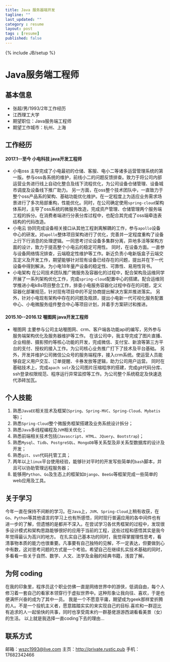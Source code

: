 ```yaml
---
title: Java 服务器端开发
tagline: ""
last_updated: ""
category : resume
layout: post
tags : [resume]
published: false
---
```

{% include JB/setup %}

Java服务端工程师
===============================================================================

## 基本信息
* 张超/男/1993/2年工作经历
* 江西理工大学
* 期望职位：Java服务端工程师
* 期望工作城市：杭州、上海

## 工作经历

#### 2017.1--至今 小电科技 java开发工程师

- 小电oss
主导完成了小电最初的仓储、客服、电小二等诸多运营管理系统的第一版。参与oss各系统的维护，前线小二的问题反馈排查。致力于将公司内部运营业务进行线上自动化整合及线下流程优化，为公司设备仓储管理、设备城市调度及设备线下推广助力。
另一方面，在oss整个技术团队中，一直致力于整个oss产品系的架构、基础功能优化维护。在一定程度上为适应业务需求场景进行了多次局部重构，性能优化。同时，在公司确定使用`spring-cloud`架构体系时，主导了oss系统的微服务改造，完成资产管理、仓储管理两个服务端工程的拆分。在消费者端进行分表分库过程中，也配合其完成了oss端牵连表结构的代码改造。
- 小电云
协同完成设备相关接口从其他工程剥离解耦的工作，参与`apollo`设备中心的研发。对`apollo`整体项目架构进行了优化，完善并一定程度重构了设备上行下行消息的处理逻辑。一同思考讨论设备多集群分离，异地多活等架构方面的设计，致力于提高整个小电云的稳定可用性。
同时，在设备方面。一直参与设备网络情况排查，云端稳定性维护等工作。新近负责小电新版盒子云端交互定义及开发工作，期望能够针对现有设备已经存在的问题，提出并在下一代设备中得到解决。为小电18年量产设备的稳定性、可靠性、易用性背书。
- 小电架构
在公司技术团队推广微服务及容器化的过程中，配合架构及运维同学开展了一系列架构优化工作，完成`spring-cloud`配置中心的搭建。配合运维同学推进小电k8s项目整合工作，排查小电服务容器化过程中存在的问题，定义容器化部署规范，针对现有项目中的不足协商提出解决方案并推进落实。
另外，针对小电现有架构中存在的问题及瓶颈，提出小电新一代可视化服务配置中心、小电微服务组件整合中心等项目计划，并着手方案研讨和推进。

#### 2015.10--2016.12 喔图网 java开发工程师

- 喔图网
主要参与公司主站喔图网、crm、客户端各功能api的编写，另外参与服务端架构优化及服务器维护等工作。
在该公司中，我主导完成了图片直播、企业相册、摄影预约等核心功能的开发，完成微信、支付宝、新浪等第三方平台的支付、授权的接入工作。为公司核心业务推广打下了技术及平台基础。
另外，开发并维护公司微信公众号的服务端程序，接入crm系统。使运营人员能够自定义用户交互、订单提醒、卡券发放等逻辑，助力公司用户运营。
同时在基础技术上，完成`apach solr`及公司图片压缩程序的搭建，完成git代码分库、ssh登录权限规范、程序运行异常监控等工作。为公司整个系统稳定及快速迭代添砖加瓦。

## 个人技能
1. 熟悉`JavaEE`相关技术及框架(`Spring`、`Spring-MVC`、`Spring-Cloud`、`Mybatis`等)；
2. 熟悉`Spring-Cloud`整个微服务框架搭建及业务系统设计拆分；
3. 熟悉`Java`多线程编程及`JVM`相关优化；
4. 熟悉前端相关技术包括(`Javascript`、`HTML`、`JQuery`、`Bootstrap`)；
5. 熟悉`Mysql`、`Tidb`、`PostgreSQL`、`MongoDB`等关系型及非关系型数据库的设计及开发；
6. 熟悉`git`、`svn`代码托管工具；
7. 两年以上`linux`平台使用经验，能够针对平时的开发写些简单的`bash`脚本，并且可以协助管理远程服务器；
8. 能够用`Python`、`Go`及生态上的框架如`Django`、`BeeGo`等框架完成一些简单的web应用及工具。

## 关于学习
今年一直在保持不间断的学习。在`Java`上，`JVM`、`Spring-Cloud`上稍有收获，在`Go`、`Python`等其他语言的学习上也有所感悟，同时现行普遍应用的各中间件也有进一步的了解，但遗憾的是都并不深入。在尝试学习各优秀框架的过程中，发现很多设计模式和架构思路能够很好的应用于当前的工程，这些过程和感悟其实是我今年觉得最认为高兴的地方。
在扎实自己基本功的同时，我觉得掌握理性思考，看清事物本质的能力也很重要。凡事要有自己独特的见解，不一定表达，但要做到心中有数，这对思考问题的方式是一个考验。希望自己在继续扎实技术基础的同时，多看看一些关于自然、数学、人文、法学及金融的经典书籍，浅尝了解。

## 为何 coding
在我的印象里，程序员这个职业仿佛一直是网络世界中的游侠，低调自由，每个人修习着一套自己的看家本领穿行于虚拟世界中。这种形象让我向往、喜欢，于是也便满怀兴奋的成为了其中一员。
我是一个不愿意平庸，期望成为geek那样爱折腾的人。不是一个投机主义者，愿意踏踏实实的来实现自己的目标.喜欢和一群逗比有追求的人一起愉快的共事，同时也享受周末约一群基佬游游西湖看看美景（女）的生活。
以上就是我选择一直coding下去的理由...

## 联系方式
邮箱：<wszc1993@live.com>
主页：<http://private.rustic.pub>
手机：17682342466

